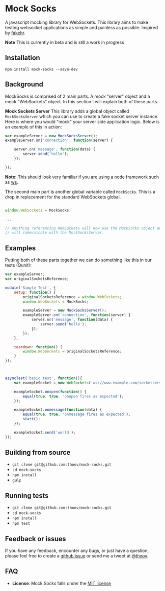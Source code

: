 # Mock Socks

A javascript mocking library for WebSockets. This library aims to make testing websocket applications as simple and
painless as possible. Inspired by [fakehr](https://github.com/trek/fakehr).

**Note** This is currently in beta and is still a work in progress

## Installation

`npm install mock-socks --save-dev`

## Background

MockSocks is comprised of 2 main parts. A mock "server" object and a mock "WebSockets" object. In this section
I will explain both of these parts.

**Mock Sockets Server**
This library adds a global object called `MockSocksServer` which you can use to create a fake socket server instance. Here
is where you would "mock" your server side application logic. Below is an example of this in action:

```js
var exampleServer = new MockSocksServer();
exampleServer.on('connection', function(server) {

    server.on('message', function(data) {
        server.send('hello');
    });

});
```

**Note:** This should look very familiar if you are using a node framework such as [ws](https://github.com/einaros/ws).

The second main part is another global variable called `MockSocks`. This is a drop in replacement for the standard WebSockets
global.

```js

window.WebSockets = MockSocks;

...

// Anything referencing WebSockets will now use the MockSocks object and
// will communicate with the MockSocksServer.

```

## Examples

Putting both of these parts together we can do something like this in our tests (Qunit):

```js
var exampleServer;
var originalSocketsReference;

module('Simple Test', {
    setup: function() {
        originalSocketsReference = window.WebSockets;
        window.WebSockets = MockSocks;

        exampleServer = new MockSocksServer();
        exampleServer.on('connection', function(server) {
            server.on('message', function(data) {
                server.send('hello');
            });
        });
    },

    teardown: function() {
        window.WebSockets = originalSocketsReference;
    }
});



asyncTest('basic test', function(){
    var exampleSocket = new WebSockets('ws://www.example.com/socketserver');

    exampleSocket.onopen(function() {
        equal(true, true, 'onopen fires as expected');
    });

    exampleSocket.onmessage(function(data) {
        equal(true, true, 'onmessage fires as expected');
        start();
    });

    exampleSocket.send('world');
});
```

## Building from source

* `git clone git@github.com:thoov/mock-socks.git`
* `cd mock-socks`
* `npm install`
* `gulp`

## Running tests

* `git clone git@github.com:thoov/mock-socks.git`
* `cd mock-socks`
* `npm install`
* `npm test`

## Feedback or issues

If you have any feedback, encounter any bugs, or just have a question, please feel free to create a [github issue](https://github.com/thoov/mock-socks/issues/new) or send me a tweet at [@thoov](https://twitter.com/thoov).

## FAQ

* **License**: Mock Socks falls under the [MIT license](https://github.com/thoov/mock-socks/blob/master/LICENSE.txt)

